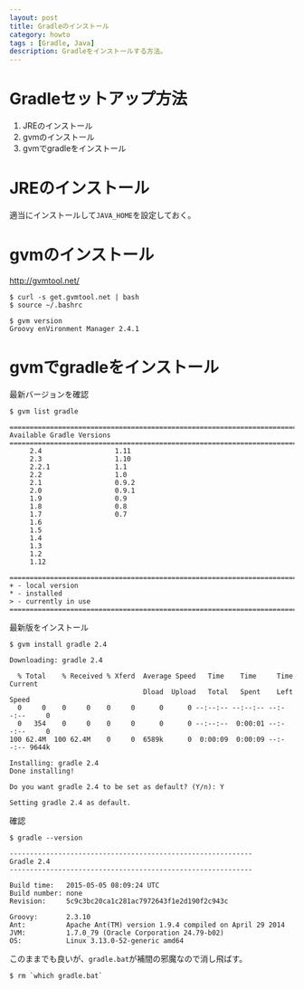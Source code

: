 ```yaml
---
layout: post
title: Gradleのインストール
category: howto
tags : [Gradle, Java]
description: Gradleをインストールする方法。
---
```

Gradleセットアップ方法
============================
1. JREのインストール
2. gvmのインストール
3. gvmでgradleをインストール

JREのインストール
=========================
適当にインストールして`JAVA_HOME`を設定しておく。

gvmのインストール
=========================
<http://gvmtool.net/>

~~~
$ curl -s get.gvmtool.net | bash
$ source ~/.bashrc

$ gvm version
Groovy enVironment Manager 2.4.1
~~~

gvmでgradleをインストール
=========================

最新バージョンを確認

~~~
$ gvm list gradle

================================================================================
Available Gradle Versions
================================================================================
     2.4                  1.11
     2.3                  1.10
     2.2.1                1.1
     2.2                  1.0
     2.1                  0.9.2
     2.0                  0.9.1
     1.9                  0.9
     1.8                  0.8
     1.7                  0.7
     1.6
     1.5
     1.4
     1.3
     1.2
     1.12

================================================================================
+ - local version
* - installed
> - currently in use
================================================================================
~~~

最新版をインストール

~~~
$ gvm install gradle 2.4

Downloading: gradle 2.4

  % Total    % Received % Xferd  Average Speed   Time    Time     Time  Current
                                 Dload  Upload   Total   Spent    Left  Speed
  0     0    0     0    0     0      0      0 --:--:-- --:--:-- --:--:--     0
  0   354    0     0    0     0      0      0 --:--:--  0:00:01 --:--:--     0
100 62.4M  100 62.4M    0     0  6589k      0  0:00:09  0:00:09 --:--:-- 9644k

Installing: gradle 2.4
Done installing!

Do you want gradle 2.4 to be set as default? (Y/n): Y

Setting gradle 2.4 as default.
~~~

確認

~~~
$ gradle --version

------------------------------------------------------------
Gradle 2.4
------------------------------------------------------------

Build time:   2015-05-05 08:09:24 UTC
Build number: none
Revision:     5c9c3bc20ca1c281ac7972643f1e2d190f2c943c

Groovy:       2.3.10
Ant:          Apache Ant(TM) version 1.9.4 compiled on April 29 2014
JVM:          1.7.0_79 (Oracle Corporation 24.79-b02)
OS:           Linux 3.13.0-52-generic amd64
~~~

このままでも良いが、`gradle.bat`が補間の邪魔なので消し飛ばす。

~~~
$ rm `which gradle.bat`
~~~
